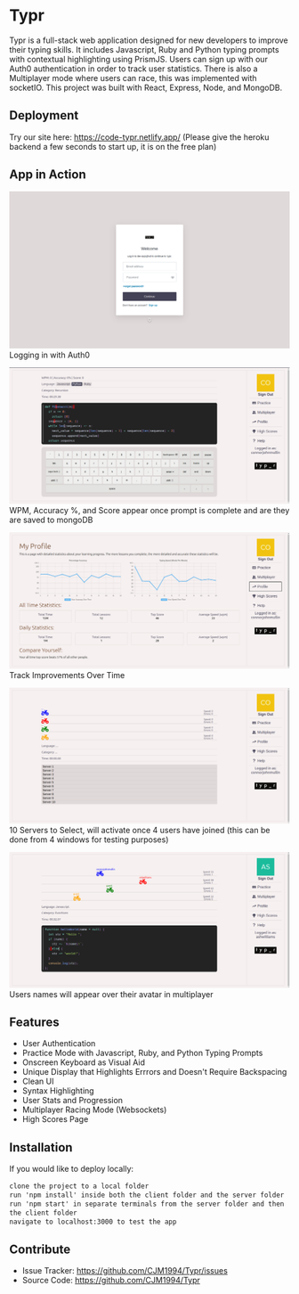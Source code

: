 Typr
========

Typr is a full-stack web application designed for new developers to improve their typing skills. It includes Javascript, Ruby and Python typing prompts with contextual highlighting using PrismJS. Users can sign up with our Auth0 authentication in order to track user statistics. There is also a Multiplayer mode where users can race, this was implemented with socketIO. This project was built with React, Express, Node, and MongoDB.

Deployment
--------
Try our site here: https://code-typr.netlify.app/
(Please give the heroku backend a few seconds to start up, it is on the free plan)

App in Action
--------
!["Logging In"](https://github.com/CJM1994/Typr/blob/main/docs/login.png)
Logging in with Auth0

!["Python Practice"](https://github.com/CJM1994/Typr/blob/main/docs/practice_python.png)
WPM, Accuracy %, and Score appear once prompt is complete and are they are saved to mongoDB

!["Profile Page"](https://github.com/CJM1994/Typr/blob/main/docs/profile.png)
Track Improvements Over Time

!["Server Select"](https://github.com/CJM1994/Typr/blob/main/docs/server_select.png)
10 Servers to Select, will activate once 4 users have joined (this can be done from 4 windows for testing purposes)

!["Multiplayer"](https://github.com/CJM1994/Typr/blob/main/docs/multiplayer.png)
Users names will appear over their avatar in multiplayer

Features
--------

- User Authentication
- Practice Mode with Javascript, Ruby, and Python Typing Prompts
- Onscreen Keyboard as Visual Aid
- Unique Display that Highlights Errrors and Doesn't Require Backspacing
- Clean UI
- Syntax Highlighting
- User Stats and Progression
- Multiplayer Racing Mode (Websockets)
- High Scores Page

Installation
------------

If you would like to deploy locally:

    clone the project to a local folder
    run 'npm install' inside both the client folder and the server folder
    run 'npm start' in separate terminals from the server folder and then the client folder
    navigate to localhost:3000 to test the app

Contribute
----------

- Issue Tracker: https://github.com/CJM1994/Typr/issues
- Source Code: https://github.com/CJM1994/Typr

